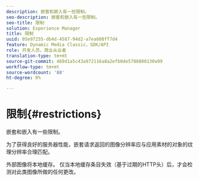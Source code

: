 ```yaml
---
description: 嵌套和嵌入有一些限制。
seo-description: 嵌套和嵌入有一些限制。
seo-title: 限制
solution: Experience Manager
title: 限制
uuid: 05e97255-db4d-4587-94d2-a7ea608ff7d4
feature: Dynamic Media Classic，SDK/API
role: 开发人员，商业从业者
translation-type: tm+mt
source-git-commit: 469d1a5c43a972116a8a2efb0de5708800130a99
workflow-type: tm+mt
source-wordcount: '88'
ht-degree: 0%

---
```



# 限制{#restrictions}

嵌套和嵌入有一些限制。

为了获得良好的服务器性能，嵌套请求返回的图像分辨率应与应用素材的对象的纹理分辨率合理匹配。

外部图像将本地缓存。 仅当本地缓存条目失效（基于过期的HTTP头）后，才会检测对此类图像所做的任何更改。
